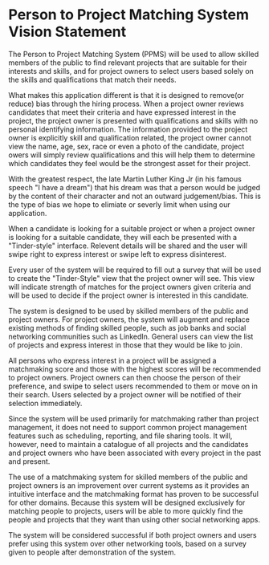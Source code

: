 # Person to Project Matching System Vision Statement

The Person to Project Matching System (PPMS) will be used to allow skilled members of the public to find relevant projects that are suitable for their interests and skills, and for project owners to select users based solely on the skills and qualifications that match their needs.

What makes this application different is that it is designed to remove(or reduce) bias through the hiring process. When a project owner reviews candidates that meet their criteria and have expressed interest in the project, the project owner is presented with qualifications and skills with no personal identifying information. The information provided to the project owner is explicitly skill and qualification related, the project owner cannot view the name, age, sex, race or even a photo of the candidate, project owers will simply review qualifications and this will help them to determine which candidates they feel would be the strongest asset for their project. 

With the greatest respect, the late Martin Luther King Jr (in his famous speech "I have a dream") that his dream was that a person would be judged by the content of their character and not an outward judgement/bias. This is the type of bias we hope to elimiate or severly limit when using our application.

When a candidate is looking for a suitable project or when a project owner is looking for a suitable candidate, they will each be presented with a "Tinder-style" interface. Relevent details will be shared and the user will swipe right to express interest or swipe left to express disinterest.

Every user of the system will be required to fill out a survey that will be used to create the "Tinder-Style" view that the project owner will see. This view will indicate strength of matches for the project owners given criteria and will be used to decide if the project owner is interested in this candidate.

The system is designed to be used by skilled members of the public and project owners. For project owners, the system will augment and replace existing methods of finding skilled people, such as job banks and social networking communities such as LinkedIn. General users can view the list of projects and express interest in those that they would be like to join.

All persons who express interest in a project will be assigned a matchmaking score and those with the highest scores will be recommended to project owners. Project owners can then choose the person of their preference, and swipe to select users recommended to them or move on in their search. Users selected by a project owner will be notified of their selection immediately.

Since the system will be used primarily for matchmaking rather than project management, it does not need to support common project management features such as scheduling, reporting, and file sharing tools. It will, however, need to maintain a catalogue of all projects and the candidates and project owners who have been associated with every project in the past and present.

The use of a matchmaking system for skilled members of the public and project owners is an improvement over current systems as it provides an intuitive interface and the matchmaking format has proven to be successful for other domains. Because this system will be designed exclusively for matching people to projects, users will be able to more quickly find the people and projects that they want than using other social networking apps.

The system will be considered successful if both project owners and users prefer using this system over other networking tools, based on a survey given to people after demonstration of the system.
